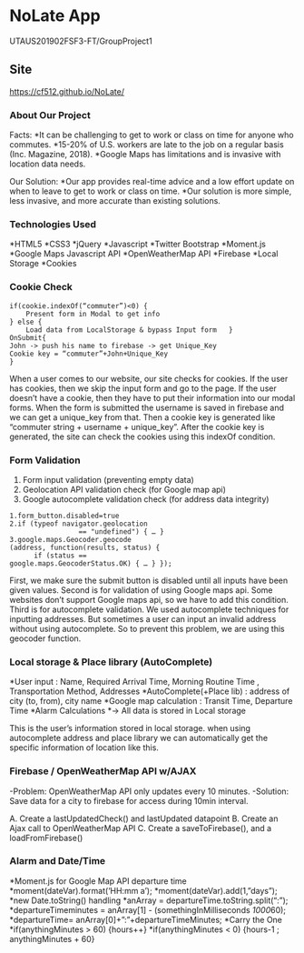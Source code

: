# NoLate App
UTAUS201902FSF3-FT/GroupProject1

## Site
https://cf512.github.io/NoLate/

### About Our Project

Facts:
*It can be challenging to get to work or class on time for anyone who commutes.
*15-20% of U.S. workers are late to the job on a regular basis (Inc. Magazine, 2018).
*Google Maps has limitations and is invasive with location data needs.

Our Solution:
*Our app provides real-time advice and a low effort update on when to leave to get to work or class on time.
*Our solution is more simple, less invasive, and more accurate than existing solutions.

### Technologies Used

*HTML5
*CSS3
*jQuery
*Javascript
*Twitter Bootstrap
*Moment.js
*Google Maps Javascript API
*OpenWeatherMap API
*Firebase
*Local Storage
*Cookies

### Cookie Check

```
if(cookie.indexOf(“commuter”)<0) {
	Present form in Modal to get info
} else {
	Load data from LocalStorage & bypass Input form   } 
OnSubmit{
John -> push his name to firebase -> get Unique_Key
Cookie key = “commuter”+John+Unique_Key
}
```

When a user comes to our website, our site checks for cookies. If the user has cookies, then we skip the input form and go to the page. If the user doesn’t have a cookie, then they have to put 
their information into our modal forms. When the form is submitted the username is saved in firebase and we can get a unique_key from that. Then a cookie key is generated like “commuter string + 
username + unique_key”. After the cookie key is generated, the site can check the cookies using this indexOf condition.

### Form Validation

1. Form input validation (preventing empty data) 
2. Geolocation API validation check (for Google map api)
3. Google autocomplete validation check (for address data integrity)

```
1.form_button.disabled=true
2.if (typeof navigator.geolocation 
                 == "undefined") { … }
3.google.maps.Geocoder.geocode
(address, function(results, status) {
      if (status == 
google.maps.GeocoderStatus.OK) { … } });
```

First, we make sure the submit button is disabled until all inputs have been given values. 
Second is for validation of using Google maps api. Some websites don’t support Google maps api, so we have to add this condition.
Third is for autocomplete validation. We used autocomplete techniques for inputting addresses. But sometimes a user can input an invalid address without using autocomplete. So to prevent this 
problem, we are using this geocoder function.

### Local storage & Place library (AutoComplete)

*User input : Name, Required Arrival Time, Morning Routine Time , Transportation Method, Addresses
*AutoComplete(+Place lib) : address of city (to, from), city name
*Google map calculation : Transit Time, Departure Time
*Alarm Calculations
*→ All data is stored in Local storage

This is the user’s information stored in local storage. when using autocomplete address and place library we can automatically get the specific information of location like this.

### Firebase / OpenWeatherMap API w/AJAX

-Problem: OpenWeatherMap API only updates every 10 minutes.
-Solution: Save data for a city to firebase for access during 10min interval.

A.	Create a lastUpdatedCheck() and lastUpdated datapoint
B.	Create an Ajax call to OpenWeatherMap API
C.	Create a saveToFirebase(), and a loadFromFirebase()

### Alarm and Date/Time

*Moment.js for Google Map API departure time
	*moment(dateVar).format(‘HH:mm a’);
	*moment(dateVar).add(1,”days”);
*new Date.toString() handling
	*anArray = departureTime.toString.split(“:”);
	*departureTimeminutes = anArray[1] - (somethingInMilliseconds *1000*60);
	*departureTime= anArray[0]+”:”+departureTimeMinutes;
*Carry the One
	*if(anythingMinutes > 60) {hours++}
	*if(anythingMinutes < 0) {hours-1 ; anythingMinutes + 60}
